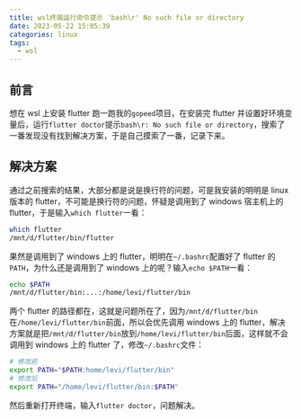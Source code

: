```yaml
---
title: wsl终端运行命令提示 'bash\r' No such file or directory
date: 2023-05-22 15:05:39
categories: linux
tags:
  - wsl
---
```


## 前言

想在 wsl 上安装 flutter 跑一跑我的`gopeed`项目，在安装完 flutter 并设置好环境变量后，运行`flutter doctor`提示`bash\r: No such file or directory`，搜索了一番发现没有找到解决方案，于是自己摸索了一番，记录下来。

<!--more-->

## 解决方案

通过之前搜索的结果，大部分都是说是换行符的问题，可是我安装的明明是 linux 版本的 flutter，不可能是换行符的问题，怀疑是调用到了 windows 宿主机上的 flutter，于是输入`which flutter`一看：

```bash
which flutter
/mnt/d/flutter/bin/flutter
```

果然是调用到了 windows 上的 flutter，明明在`~/.bashrc`配置好了 flutter 的`PATH`，为什么还是调用到了 windows 上的呢？输入`echo $PATH`一看：

```bash
echo $PATH
/mnt/d/flutter/bin:...:/home/levi/flutter/bin
```

两个 flutter 的路径都在，这就是问题所在了，因为`/mnt/d/flutter/bin`在`/home/levi/flutter/bin`前面，所以会优先调用 windows 上的 flutter，解决方案就是把`/mnt/d/flutter/bin`放到`/home/levi/flutter/bin`后面，这样就不会调用到 windows 上的 flutter 了，修改`~/.bashrc`文件：

```bash
# 修改前
export PATH="$PATH:home/levi/flutter/bin"
# 修改后
export PATH="/home/levi/flutter/bin:$PATH"
```

然后重新打开终端，输入`flutter doctor`，问题解决。
